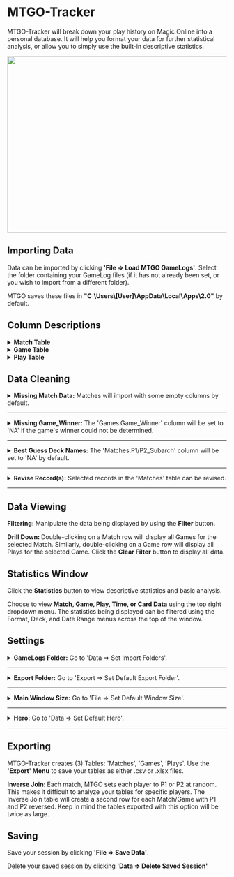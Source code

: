 # MTGO-Tracker
MTGO-Tracker will break down your play history on Magic Online into a personal database. It will help you format your data for further statistical analysis, or allow you to simply use the built-in descriptive statistics.

<p align="center">
<img src="https://github.com/cderickson/MTGO-Tracker/blob/main/readme_image.JPG?raw=true" width="880" height="404">
</p>

## Importing Data
Data can be imported by clicking <b>'File => Load MTGO GameLogs'</b>. Select the folder containing your GameLog files (if it has not already been set, or you wish to import from a different folder).

MTGO saves these files in <b>"C:\Users\\[User]\AppData\Local\Apps\2.0"</b> by default.
## Column Descriptions
<details>
<summary><b>Match Table</b></summary>
<p></p>
<p>

| Table | Column_Name | Description |
| ------------- | ------------- | ------------- |
| Matches | Match_ID | Unique Match ID |
| | P1 | Player 1 Username |
| | P1_Arch | Player 1 Deck Archetype (eg. Aggro/Control) |
| | P1_Subarch | Player 1 Deckname |
| | P2 | Player 2 Username |
| | P2_Arch | Player 2 Deck Archetype (eg. Aggro/Control) |
| | P2_Subarch | Player 2 Deckname |
| | P1_Roll | Integer: Player 1 Die Roll |
| | P2_Roll | Integer: Player 2 Die Roll |
| | Roll_Winner | Die Roll Winner |
| | P1_Wins | Integer: Player 1 Game Wins |
| | P2_Wins | Integer: Player 2 Game Wins |
| | Match_Winner | Match Winner |
| | Format | Match Format Played |
| | Limited_Format | Limited Format Played ('NA' if Constructed Match) |
| | Match_Type | MTGO Match Type (eg. League/Challenge) |
| | Date | Date/Time at Start of Match: YYYY-MM-DD-HH-MM |
</p>
</details>
<details>
<summary><b>Game Table</b></summary>
<p></p>
<p>

| Table | Column_Name | Description |
| ------------- | ------------- | ------------- |
| Games | Match_ID | Unique Match ID |
| | P1 | Player 1 Username |
| | P2 | Player 2 Username |
| | Game_Num | Integer: 1, 2, 3 |
| | PD_Selector | Player with Choice of Play/Draw |
| | PD_Choice | Play/Draw Selection |
| | On_Play | On-The-Play Player |
| | On_Draw | On-The-Draw Player |
| | P1_Mulls | Integer: Mulligans by Player 1 |
| | P2_Mulls | Integer: Mulligans by Player 2 |
| | Turns | Integer: Total Turns in Game |
| | Game_Winner | Game Winner |
</p>
</details>
<details>
<summary><b>Play Table</b></summary>
<p></p>
<p>

| Table | Column_Name | Description |
| ------------- | ------------- | ------------- |
| Plays | Match_ID | Unique Match ID |
| | Game_Num | Integer: 1, 2, 3 |
| | Play_Num | Integer: Play Number |
| | Turn_Num | Integer: Turn Number |
| | Casting_Player | Player Committing Game Action |
| | Action | Game Action: 'Land Drop', 'Casts', 'Triggers', 'Activated Ability', 'Draws', 'Attacks' |
| | Primary_Card | Card Being Cast/Played/Triggered/etc. |
| | Target1 | Target Card #1 of Primary Card ('NA' if No Targeted Cards)|
| | Target2 | Target Card #2 of Primary Card ('NA' if <2 Targeted Cards) |
| | Target3 | Target Card #3 of Primary Card ('NA' if <3 Targeted Cards) |
| | Opp_Target | Bool (1 or 0): '1' if Current Play is Targetting Opponent |
| | Self_Target | Bool (1 or 0): '1' if Current Play is Self-Targetting |
| | Cards_Drawn | Integer: Total Cards Drawn (Current Play Only) |
| | Attackers | Integer: Total Attackers (Current Play Only) |
| | Active_Player | Active Player |
| | Nonactive_Player | Nonactive Player |
</p>
</details>

## Data Cleaning
<details>
	<summary><b>Missing Match Data:</b> Matches will import with some empty columns by default.</summary>
	<p></p>
	<p>Selecting <b>'Data => Input Missing Match Data'</b> will cycle through each Match with an empty P1/P2_Arch, P1/P2_Subarch, (Limited)_Format, and/or Match_Type column and allow you to manually fill them in. All tables will be updated accordingly.</p>
</details>
	
- - - -
<details>
	<summary><b>Missing Game_Winner:</b> The 'Games.Game_Winner' column will be set to 'NA' if the game's winner could not be determined.</summary>
	<p></p>
	<p>Selecting <b>'Data => Input Missing Game_Winner Data'</b> will allow you to cycle through each affected Game and manually select a Game_Winner based on the trailing Game Actions. All tables will be updated accordingly.</p>
</details>
	
- - - -
<details>
	<summary><b>Best Guess Deck Names:</b> The 'Matches.P1/P2_Subarch' column will be set to 'NA' by default.</summary>
	<p></p>
	<p>Selecting <b>'Data => Apply Best Guess for Deck Names'</b> will allow you to import sample decklists and apply best guess deck names in the 'Matches.P1/P2_Subarch' columns. Click 'Apply to Unknowns' if you do not wish to overwrite your previous changes to these columns.</p>
</details>
	
- - - -
<details>
	<summary><b>Revise Record(s):</b> Selected records in the 'Matches' table can be revised.</summary>
	<p></p>
	<p>Clicking the <b>'Revise Record(s)'</b> button will allow you to manually revise fields in the selected row(s). If multiple rows are selected, the revision will apply to all selected records. This is only applicable to records in the 'Matches' table.</p>
</details>
	
- - - -
## Data Viewing
<b>Filtering: </b>Manipulate the data being displayed by using the <b>Filter</b> button.

<b>Drill Down: </b>Double-clicking on a Match row will display all Games for the selected Match. Similarly, double-clicking on a Game row will display all Plays for the selected Game. Click the <b>Clear Filter</b> button to display all data.
## Statistics Window
Click the <b>Statistics</b> button to view descriptive statistics and basic analysis.  

Choose to view <b>Match, Game, Play, Time, or Card Data</b> using the top right dropdown menu. The statistics being displayed can be filtered using the Format, Deck, and Date Range menus across the top of the window. 
## Settings
<details>
	<summary><b>GameLogs Folder:</b> Go to 'Data => Set Import Folders'.</summary>
	<p></p>
	<p>The folder containing your MTGO GameLog files.</p>
	<p>MTGO saves these files in <b>"C:\Users\[User]\AppData\Local\Apps\2.0"</b> by default.</p>
</details>
	
- - - -
<details>
	<summary><b>Export Folder:</b> Go to 'Export => Set Default Export Folder'.</summary>
	<p></p>
	<p>The folder where exported .csv and .xlsx files will be saved.</p>
</details>
	
- - - -
<details>
	<summary><b>Main Window Size:</b> Go to 'File => Set Default Window Size'.</summary>
	<p></p>
	<p>Small: 1000x500</p>
	<p>Large: 1750x750</p>
</details>
	
- - - -
<details>
	<summary><b>Hero:</b> Go to 'Data => Set Default Hero'.</summary>
	<p></p>
	<p>Setting a default 'Hero' moves the Hero's username into the P1 column by default. Data in the 'Statistics' window will be shown from the Hero's perspective.</p>
</details>
	
- - - -
## Exporting
MTGO-Tracker creates (3) Tables: 'Matches', 'Games', 'Plays'. Use the <b>'Export' Menu</b> to save your tables as either .csv or .xlsx files.

<b>Inverse Join: </b>Each match, MTGO sets each player to P1 or P2 at random. This makes it difficult to analyze your tables for specific players. The Inverse Join table will create a second row for each Match/Game with P1 and P2 reversed. Keep in mind the tables exported with this option will be twice as large.
## Saving
Save your session by clicking <b>'File => Save Data'</b>.

Delete your saved session by clicking <b>'Data => Delete Saved Session'</b>
